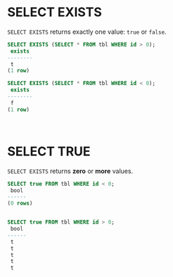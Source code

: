 # SELECT EXISTS
`SELECT EXISTS` returns exactly one value: `true` or `false`.<br>

```sql
SELECT EXISTS (SELECT * FROM tbl WHERE id > 0);
 exists 
--------
 t
(1 row)

SELECT EXISTS (SELECT * FROM tbl WHERE id < 0);
 exists 
--------
 f
(1 row)
```

<br>

# SELECT TRUE
`SELECT EXISTS` returns **zero** or **more** values.<br>

```sql
SELECT true FROM tbl WHERE id < 0;
 bool 
------
(0 rows)


SELECT true FROM tbl WHERE id > 0;
 bool 
------
 t
 t
 t
 t
 t
```
